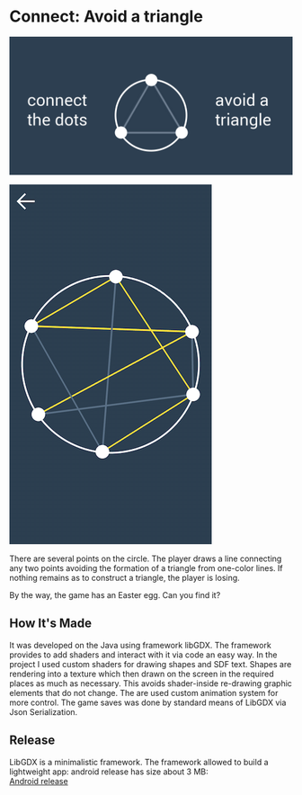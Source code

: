 # Connect: Avoid a triangle
![alt text](./images/image.png "Promo")

![alt text](./images/scr.png "Game screenshot")

There are several points on the circle. The player draws a line connecting any two points avoiding the formation of a triangle from one-color lines. If nothing remains as to construct a triangle, the player is losing.

By the way, the game has an Easter egg. Can you find it?

## How It's Made

It was developed on the Java using framework libGDX. The framework provides to add shaders and interact with it via code an easy way. In the project I used custom shaders for drawing shapes and SDF text. Shapes are rendering into a texture which then drawn on the screen in the required places as much as necessary. This avoids shader-inside re-drawing graphic elements that do not change. The are used custom animation system for more control. The game saves was done by standard means of LibGDX via Json Serialization.

## Release
LibGDX is a minimalistic framework. The framework allowed to build a lightweight app: android release has size about 3 MB:
<br>
[Android release](./android/android-release.apk)
